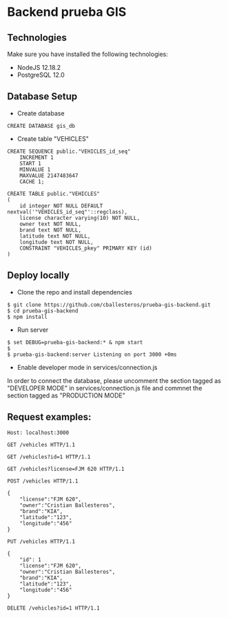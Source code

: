 # Backend prueba GIS

## Technologies

Make sure you have installed the following technologies:

* NodeJS 12.18.2
* PostgreSQL 12.0

## Database Setup

* Create database
```
CREATE DATABASE gis_db
```
* Create table "VEHICLES"
```
CREATE SEQUENCE public."VEHICLES_id_seq"
    INCREMENT 1
    START 1
    MINVALUE 1
    MAXVALUE 2147483647
    CACHE 1;
```
```
CREATE TABLE public."VEHICLES"
(
    id integer NOT NULL DEFAULT nextval('"VEHICLES_id_seq"'::regclass),
    license character varying(10) NOT NULL,
    owner text NOT NULL,
    brand text NOT NULL,
    latitude text NOT NULL,
    longitude text NOT NULL,
    CONSTRAINT "VEHICLES_pkey" PRIMARY KEY (id)
)
```

## Deploy locally

* Clone the repo and install dependencies
```
$ git clone https://github.com/cballesteros/prueba-gis-backend.git
$ cd prueba-gis-backend
$ npm install
```

* Run server

```
$ set DEBUG=prueba-gis-backend:* & npm start
$
$ prueba-gis-backend:server Listening on port 3000 +0ms
```

* Enable developer mode in services/connection.js

In order to connect the database, please uncomment the section tagged as "DEVELOPER MODE" in services/connection.js file and commnet the section tagged as "PRODUCTION MODE"

## Request examples:

`Host: localhost:3000`

```
GET /vehicles HTTP/1.1
```

```
GET /vehicles?id=1 HTTP/1.1
```

```
GET /vehicles?license=FJM 620 HTTP/1.1
```

```
POST /vehicles HTTP/1.1

{
	"license":"FJM 620",
	"owner":"Cristian Ballesteros",
	"brand":"KIA",
	"latitude":"123",
	"longitude":"456"
}
```

```
PUT /vehicles HTTP/1.1

{
    "id": 1
	"license":"FJM 620",
	"owner":"Cristian Ballesteros",
	"brand":"KIA",
	"latitude":"123",
	"longitude":"456"
}
```

```
DELETE /vehicles?id=1 HTTP/1.1
```